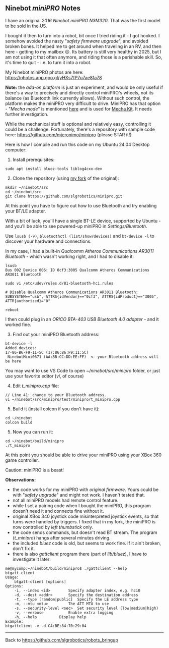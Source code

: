 ## Ninebot _miniPRO_ Notes

I have an original _2016 Ninebot miniPRO N3M320_. That was the first model to be sold in the US.

I bought it then to turn into a robot, bit once I tried riding it - I got hooked. 
I somehow avoided the nasty "_safety firmware upgrade_", and avoided broken bones.
It helped me to get around when traveling in an RV, and then here - getting to my mailbox 😉.
Its battery is still very healthy in 2025, but I am not using it that often anymore, and riding those is a perishable skill.
So, it's time to quit - i.e. to turn it into a robot.

My Ninebot miniPRO photos are here: https://photos.app.goo.gl/yHXs7fP7u7ae8fa78

**Note:** the _add-on platform_ is just an experiment, and would be only useful if there's a way to
precisely and directly control miniPRO's wheels, not its balance (as Bluetooth link currently allows).
Without such control, the platform makes the miniPRO very difficult to drive.
MiniPRO has that option - "_Mecha mode_" is mentioned [here](https://forum.electricunicycle.org/topic/32214-ninebot-mecha-kit-ble-protocol%EF%BC%9F/) 
and is used for [Mecha Kit](https://www.amazon.com/Segway-Applicable-Self-Balancing-Human-Body-Integration/dp/B09GFHNRV3?th=1).
It needs further investigation.

While the mechanical stuff is optional and relatively easy, controlling it could be a challenge.
Fortunately, there's a repository with sample code here: https://github.com/mjeronimo/minipro (please STAR it!)

Here is how I compile and run this code on my Ubuntu 24.04 Desktop computer:

1. Install prerequisites:
```
sudo apt install bluez-tools liblog4cxx-dev
```
2. Clone the repository (using [my fork](https://github.com/slgrobotics/minipro) of the original):
```
mkdir ~/ninebot/src
cd ~/ninebot/src
git clone https://github.com/slgrobotics/minipro.git
```
At this point you have to figure out how to use Bluetooth and try enabling your BT/LE adapter.

With a bit of luck, you'll have a single BT-LE device, supported by Ubuntu - and you'll be able to see powered-up miniPRO in *Settings/Bluetooth*.

Use ```lsusb (-v)```, ```bluetoothctl (list/show/devices)``` and ```bt-device -l``` to discover your hardware and connections.

In my case, I had a built-in *Qualcomm Atheros Communications AR3011 Bluetooth* - which wasn't working right, and I had to disable it:
```
lsusb
Bus 002 Device 006: ID 0cf3:3005 Qualcomm Atheros Communications AR3011 Bluetooth

sudo vi /etc/udev/rules.d/81-bluetooth-hci.rules

# Disable Qualcomm Atheros Communications AR3011 Bluetooth:
SUBSYSTEM=="usb", ATTRS{idVendor}=="0cf3", ATTRS{idProduct}=="3005", ATTR{authorized}="0"

reboot
```
I then could plug in an *ORICO BTA-403 USB Bluetooth 4.0 adapter* - and it worked fine.  

3. Find out your miniPRO Bluetooth address:
```
bt-device -l
Added devices:
17-86-B6-F9-11-5C (17:86:B6:F9:11:5C)
 NinebotMini0671 (AA:BB:CC:DD:EE:FF)  <- your Bluetooth address will be here
```
You may want to use VS Code to open *~/ninebot/src/minipro* folder, or just use your favorite editor (_vi_, of course)

4. Edit *t_minipro.cpp* file:
```
// Line 41: change to your Bluetooth address.
vi ~/ninebot/src/minipro/test/minipro/t_minipro.cpp
```
5. Build it (install colcon if you don't have it):
```
cd ~/ninebot
colcon build
```
5. Now you can run it:
```
cd ~/ninebot/build/minipro
./t_minipro
```
At this point you should be able to drive your miniPRO using your XBox 360 game controller.

Caution: miniPRO is a beast!

**Observations:**
- the code works for my miniPRO with _original firmware_. Yours could be with "_safety upgrade_" and might not work. I haven't tested that.
- not all miniPRO models had remote control feature.
- while I set a pairing code when I bought the miniPRO, this program doesn't need it and connects fine without it.
- original XBox 340 joystick code misinterpreted joystick events, so that turns were handled by triggers. I fixed that in my fork, the miniPRO is now controlled by _left thumbstick_ only.
- the code sends commands, but doesn't read BT stream. The program (*t_minipro*) hangs after several minutes driving.
- the included _bluez_ code is old, but seems to work fine. If it ain't broken, don't fix it.
- there is also _gattclient_ program there (part of _lib/bluez_), I have to investigate it later:
```
me@mycomp:~/ninebot/build/minipro$ ./gattclient --help
btgatt-client
Usage:
	btgatt-client [options]
Options:
	-i, --index <id>		Specify adapter index, e.g. hci0
	-d, --dest <addr>		Specify the destination address
	-t, --type [random|public] 	Specify the LE address type
	-m, --mtu <mtu> 		The ATT MTU to use
	-s, --security-level <sec> 	Set security level (low|medium|high)
	-v, --verbose			Enable extra logging
	-h, --help			Display help
Example:
btgattclient -v -d C4:BE:84:70:29:04
```
----------------

Back to https://github.com/slgrobotics/robots_bringup

